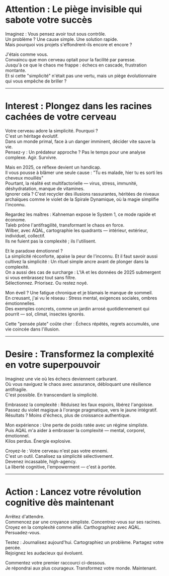 # Attention : Le piège invisible qui sabote votre succès

Imaginez : Vous pensez avoir tout sous contrôle.  
Un problème ? Une cause simple. Une solution rapide.  
Mais pourquoi vos projets s'effondrent-ils encore et encore ?  

J'étais comme vous.  
Convaincu que mon cerveau optait pour la facilité par paresse.  
Jusqu'à ce que le chaos me frappe : échecs en cascade, frustration montante.  
Et si cette "simplicité" n'était pas une vertu, mais un piège évolutionnaire qui vous empêche de briller ?  

---

# Interest : Plongez dans les racines cachées de votre cerveau

Votre cerveau adore la simplicité. Pourquoi ?  
C'est un héritage évolutif.  
Dans un monde primal, face à un danger imminent, décider vite sauve la vie.  
Pensez-y : Un prédateur approche ? Pas le temps pour une analyse complexe. Agir. Survivre.  

Mais en 2025, ce réflexe devient un handicap.  
Il vous pousse à blâmer une seule cause : "Tu es malade, hier tu es sorti les cheveux mouillés"  
Pourtant, la réalité est multifactorielle — virus, stress, immunité, déshydratation, manque de vitamines.  
Ignorer cela ? C'est recycler des illusions rassurantes, héritées de niveaux archaïques comme le violet de la Spirale Dynamique, où la magie simplifie l'inconnu.  

Regardez les maîtres : Kahneman expose le System 1, ce mode rapide et économe.  
Taleb prône l'antifragilité, transformant le chaos en force.  
Wilber, avec AQAL, cartographie les quadrants — intérieur, extérieur, individuel, collectif.  
Ils ne fuient pas la complexité ; ils l'utilisent.  

Et le paradoxe émotionnel ?  
La simplicité réconforte, apaise la peur de l'inconnu. Et il faut savoir aussi cultivez la simplicité : Un rituel simple ancre avant de plonger dans la complexité.  
On a aussi des cas de surcharge : L'IA et les données de 2025 submergent si vous embrassez tout sans filtre.  
Sélectionnez. Priorisez. Ou restez noyé.  

Mon éveil ? Une fatigue chronique et je blamais le manque de sommeil.  
En creusant, j'ai vu le réseau : Stress mental, exigences sociales, ombres émotionnelles.  
Des exemples concrets, comme un jardin arrosé quotidiennement qui pourrit — sol, climat, insectes ignorés.  

Cette "pensée plate" coûte cher : Échecs répétés, regrets accumulés, une vie coincée dans l'illusion.  

---

# Desire : Transformez la complexité en votre superpouvoir

Imaginez une vie où les échecs deviennent carburant.  
Où vous naviguez le chaos avec assurance, débloquant une résilience antifragile.  
C'est possible. En transcendant la simplicité.  

Embrassez la complexité : Réduisez les faux espoirs, libérez l'angoisse.  
Passez du violet magique à l'orange pragmatique, vers le jaune intégratif.  
Résultats ? Moins d'échecs, plus de croissance authentique.  

Mon expérience : Une perte de poids ratée avec un régime simpliste.  
Puis AQAL m'a aider à embrasser la complexité — mental, corporel, émotionnel.  
Kilos perdus. Énergie explosive.  

Croyez-le : Votre cerveau n'est pas votre ennemi.  
C'est un outil. Canalisez sa simplicité sélectivement.  
Devenez incassable, high-agency.  
La liberté cognitive, l'empowerment — c'est à portée.  

---

# Action : Lancez votre révolution cognitive dès maintenant

Arrêtez d'attendre.  
Commencez par une croyance simpliste. Concentrez-vous sur ses racines.  
Croyez en la complexité comme allié. Carthographiez avec AQAL. Persuadez-vous.

Testez : Journalisez aujourd'hui. Cartographiez un problème. Partagez votre percée.  
Rejoignez les audacieux qui évoluent.  

Commentez votre premier raccourci ci-dessous.  
Je répondrai aux plus courageux. Transformez votre monde. Maintenant.